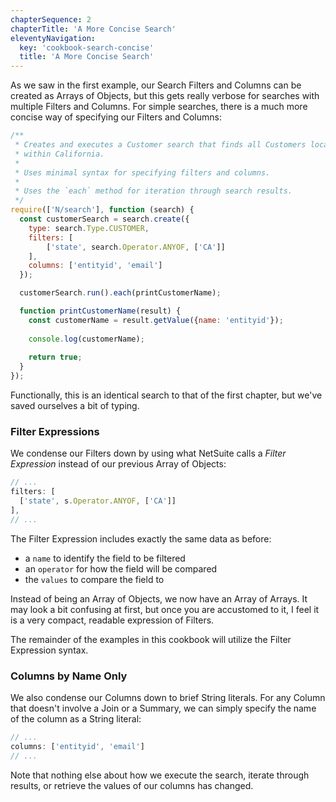 ```yaml
---
chapterSequence: 2
chapterTitle: 'A More Concise Search'
eleventyNavigation:
  key: 'cookbook-search-concise'
  title: 'A More Concise Search'
---
```


As we saw in the first example, our Search Filters and Columns can be created as Arrays of Objects, but this gets 
really verbose for searches with multiple Filters and Columns. For simple searches, there is a much more concise way 
of specifying our Filters and Columns:

```javascript
/**
 * Creates and executes a Customer search that finds all Customers located
 * within California.
 *
 * Uses minimal syntax for specifying filters and columns.
 *
 * Uses the `each` method for iteration through search results.
 */
require(['N/search'], function (search) {
  const customerSearch = search.create({
    type: search.Type.CUSTOMER,
    filters: [
        ['state', search.Operator.ANYOF, ['CA']]
    ],
    columns: ['entityid', 'email']
  });

  customerSearch.run().each(printCustomerName);

  function printCustomerName(result) {
    const customerName = result.getValue({name: 'entityid'});
    
    console.log(customerName);
    
    return true;
  }
});
```

Functionally, this is an identical search to that of the first chapter, but we've saved ourselves a bit
of typing.

### Filter Expressions

We condense our Filters down by using what NetSuite calls a *Filter Expression* instead of our previous Array of 
Objects:

```javascript
// ...
filters: [
  ['state', s.Operator.ANYOF, ['CA']]
],
// ...
```

The Filter Expression includes exactly the same data as before:

* a `name` to identify the field to be filtered
* an `operator` for how the field will be compared
* the `values` to compare the field to

Instead of being an Array of Objects, we now have an Array of Arrays. It may look a bit confusing at first, but once 
you are accustomed to it, I feel it is a very compact, readable expression of Filters.

The remainder of the examples in this cookbook will utilize the Filter Expression syntax.

### Columns by Name Only

We also condense our Columns down to brief String literals. For any Column that doesn't involve a Join or a Summary, 
we can simply specify the name of the column as a String literal:

```javascript
// ...
columns: ['entityid', 'email']
// ...
```

Note that nothing else about how we execute the search, iterate through results, or retrieve the values of our 
columns has changed.
